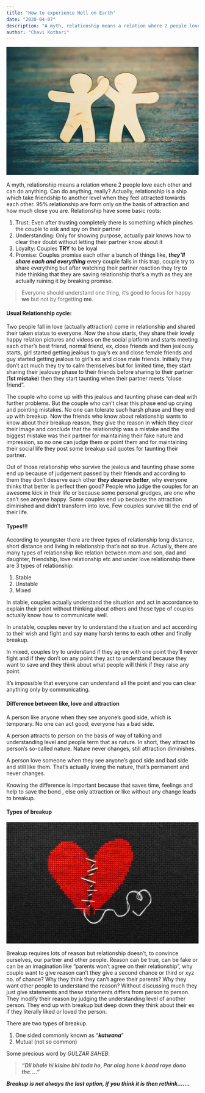 ```yaml
---
title: "How to experience Hell on Earth"
date: "2020-04-07"
description: "A myth, relationship means a relation where 2 people love each other and can do anything. Can do anything, really? "
author: "Chavi Kothari"
---
```


![relationship](./1.jpg)

A myth, relationship means a relation where 2 people love each other and can do anything. Can do anything, really? Actually, relationship is a ship which take friendship to another level when they feel attracted towards each other. 95% relationship are form only on the basis of attraction and how much close you are. Relationship have some basic roots:
1. Trust: Even after trusting completely there is something which pinches the couple to ask and spy on their partner 
2. Understanding: Only for showing purpose, actually pair knows how to clear their doubt without letting their partner know about it
3. Loyalty: Couples **TRY** to be loyal
4. Promise: Couples promise each other a bunch of things like, ***they’ll share each and everything*** every couple falls in this trap, couple try to share everything but after watching their partner reaction they try to hide thinking that they are saving relationship that’s a myth as they are actually ruining it by breaking promise.

>Everyone should understand one thing, it’s good to focus for happy **we** but not by forgetting **me**.

#### Usual Relationship cycle:

Two people fall in love (actually attraction) come in relationship and shared their taken status to everyone. Now the show starts, they share their lovely happy relation pictures and videos on the social platform and starts meeting each other’s best friend, normal friend, ex, close friends and then jealousy starts, girl  started getting jealous to guy’s ex and close female friends and guy started getting jealous to girl’s ex and close male friends. Initially they don’t act much they try to calm themselves but for limited time, they start sharing their jealousy phase to their friends before sharing to their partner (**1st mistake**) then they start taunting when their partner meets “close friend”. 

The couple who come up with this jealous and taunting phase can deal with further problems. But the couple who can’t clear this phase end up crying and pointing mistakes. No one can tolerate such harsh phase and they end up with breakup. Now the friends who know about relationship wants to know about their breakup reason, they give the reason in which they clear their image and conclude that the relationship was a mistake and the biggest mistake was their partner for maintaining their fake nature and impression, so no one can judge them or point them and for maintaining their social life they post some breakup sad quotes for taunting their partner. 

Out of those relationship who survive the jealous and taunting phase some end up because of judgement passed by their friends and according to them they don’t deserve each other ***they deserve better***, why everyone thinks that better is perfect then good? People who judge the couples for an awesome kick in their life or because some personal grudges, are one who can’t see anyone happy. Some couples end up because the attraction diminished and didn’t transform into love. Few couples survive till the end of their life. 

#### Types!!!

According to youngster there are three types of relationship long distance, short distance and living in relationship that’s not so true. Actually, there are many types of relationship like relation between mom and son, dad and daughter, friendship, love relationship etc and under love relationship there are 3 types of relationship: 

 1.	Stable
 2.	Unstable
 3.	Mixed

In stable, couples actually understand the situation and act in accordance to explain their point without thinking about others and these type of couples actually know how to communicate well.

In unstable, couples never try to understand the situation and act according to their wish and fight and say many harsh terms to each other and finally breakup. 

In mixed, couples try to understand if they agree with one point they’ll never fight and if they don’t on any point they act to understand because they want to save and they think about what people will think if they raise any point. 

It’s impossible that everyone can understand all the point and you can clear anything only by communicating. 

#### Difference between like, love and attraction

A person like anyone when they see anyone’s good side, which is temporary. No one can act good; everyone has a bad side.

A person attracts to person on the basis of way of talking and understanding level and people term that as nature. In short, they attract to person’s so-called nature. Nature never changes, still attraction diminishes. 

A person love someone when they see anyone’s good side and bad side and still like them. That’s actually loving the nature, that’s permanent and never changes.

Knowing the difference is important because that saves time, feelings and help to save the bond , else only attraction or like without any change leads to breakup.  

#### Types of breakup

![breakup](./2.jpg)

Breakup requires lots of reason but relationship doesn’t, to convince ourselves, our partner and other people. Reason can be true, can be fake or can be an imagination like “parents won’t agree on their relationship”, why couple want to give reason can’t they give a second chance or third or xyz no. of chance? Why they think they can’t agree their parents? Why they want other people to understand the reason? Without discussing much they just give statements and these statements differs from person to person. They modify their reason by judging the understanding level of another person. They end up with breakup but deep down they think about their ex if they literally liked or loved the person. 

There are two types of breakup.
1.	One sided commonly known as “***katwana***” 
2.	Mutual (not so common)

Some precious word by *GULZAR SAHEB*:

>***“Dil bhale hi kisine bhi toda ho, Par alag hone k baad roye dono the….”***


***Breakup is not always the last option, if you think it is then rethink…….***

